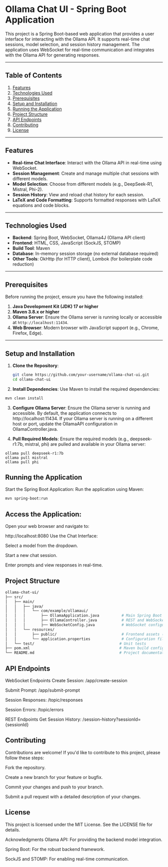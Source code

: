# Ollama Chat UI - Spring Boot Application

This project is a Spring Boot-based web application that provides a user interface for interacting with the Ollama API. It supports real-time chat sessions, model selection, and session history management. The application uses WebSocket for real-time communication and integrates with the Ollama API for generating responses.

---

## Table of Contents

1. [Features](#features)
2. [Technologies Used](#technologies-used)
3. [Prerequisites](#prerequisites)
4. [Setup and Installation](#setup-and-installation)
5. [Running the Application](#running-the-application)
6. [Project Structure](#project-structure)
7. [API Endpoints](#api-endpoints)
8. [Contributing](#contributing)
9. [License](#license)

---

## Features

- **Real-time Chat Interface**: Interact with the Ollama API in real-time using WebSocket.
- **Session Management**: Create and manage multiple chat sessions with different models.
- **Model Selection**: Choose from different models (e.g., DeepSeek-R1, Mistral, Phi-2).
- **Session History**: View and reload chat history for each session.
- **LaTeX and Code Formatting**: Supports formatted responses with LaTeX equations and code blocks.

---

## Technologies Used

- **Backend**: Spring Boot, WebSocket, Ollama4J (Ollama API client)
- **Frontend**: HTML, CSS, JavaScript (SockJS, STOMP)
- **Build Tool**: Maven
- **Database**: In-memory session storage (no external database required)
- **Other Tools**: OkHttp (for HTTP client), Lombok (for boilerplate code reduction)

---

## Prerequisites

Before running the project, ensure you have the following installed:

1. **Java Development Kit (JDK) 17 or higher**
2. **Maven 3.8.x or higher**
3. **Ollama Server**: Ensure the Ollama server is running locally or accessible at `http://localhost:11434`.
4. **Web Browser**: Modern browser with JavaScript support (e.g., Chrome, Firefox, Edge).

---

## Setup and Installation

1. **Clone the Repository**:
   ```bash
   git clone https://github.com/your-username/ollama-chat-ui.git
   cd ollama-chat-ui
   ```
2. **Install Dependencies**:
Use Maven to install the required dependencies:
```bash
mvn clean install
```
3. **Configure Ollama Server**:
Ensure the Ollama server is running and accessible. By default, the application connects to http://localhost:11434. If your Ollama server is running on a different host or port, update the OllamaAPI configuration in OllamaController.java.

4. **Pull Required Models**:
Ensure the required models (e.g., deepseek-r1:7b, mistral, phi) are pulled and available in your Ollama server:
```base
ollama pull deepseek-r1:7b
ollama pull mistral
ollama pull phi
```
## Running the Application
Start the Spring Boot Application:
Run the application using Maven:
```bash
mvn spring-boot:run
```
## Access the Application:
Open your web browser and navigate to:


http://localhost:8080
Use the Chat Interface:

Select a model from the dropdown.

Start a new chat session.

Enter prompts and view responses in real-time.

## Project Structure
```bash
ollama-chat-ui/
├── src/
│   ├── main/
│   │   ├── java/
│   │   │   └── com/example/ollamaui/
│   │   │       ├── OllamaApplication.java          # Main Spring Boot application
│   │   │       ├── OllamaController.java           # REST and WebSocket controller
│   │   │       ├── WebSocketConfig.java            # WebSocket configuration
│   │   └── resources/
│   │       ├── public/                             # Frontend assets (HTML, CSS, JS)
│   │       └── application.properties              # Configuration file
│   └── test/                                      # Unit tests
├── pom.xml                                        # Maven build configuration
└── README.md                                      # Project documentation
```
## API Endpoints
WebSocket Endpoints
Create Session: /app/create-session

Submit Prompt: /app/submit-prompt

Session Responses: /topic/responses

Session Errors: /topic/errors

REST Endpoints
Get Session History: /session-history?sessionId={sessionId}

## Contributing
Contributions are welcome! If you'd like to contribute to this project, please follow these steps:

Fork the repository.

Create a new branch for your feature or bugfix.

Commit your changes and push to your branch.

Submit a pull request with a detailed description of your changes.

## License
This project is licensed under the MIT License. See the LICENSE file for details.

Acknowledgments
Ollama API: For providing the backend model integration.

Spring Boot: For the robust backend framework.

SockJS and STOMP: For enabling real-time communication.
